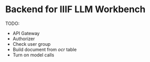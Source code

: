 # Backend for IIIF LLM Workbench


TODO:
- API Gateway
- Authorizer
- Check user group
- Build document from _ocr_ table
- Turn on model calls

  
